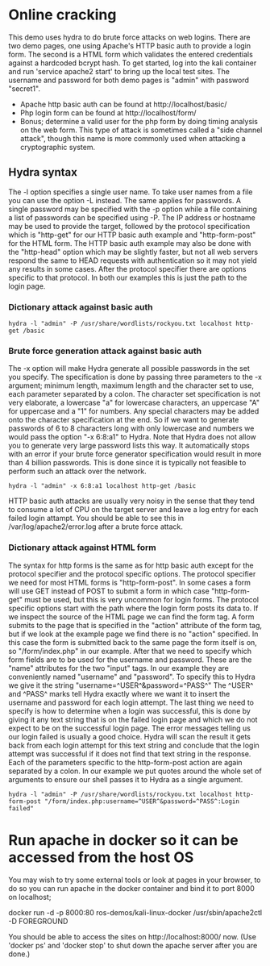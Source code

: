 # Online cracking
This demo uses hydra to do brute force attacks on web logins. There are two demo pages, one using Apache's HTTP basic auth to provide a login form. The second is a HTML form which validates the entered credentials against a hardcoded bcrypt hash.
To get started, log into the kali container and run 'service apache2 start' to bring up the local test sites.
The username and password for both demo pages is "admin" with password "secret1".
- Apache http basic auth can be found at http://localhost/basic/
- Php login form can be found at http://localhost/form/
- Bonus; determine a valid user for the php form by doing timing analysis on the web form. This type of attack is sometimes called a "side channel attack", though this name is more commonly used when attacking a cryptographic system.

## Hydra syntax
The -l option specifies a single user name. To take user names from a file you can use the option -L instead. The same applies for passwords. A single password may be specified with the -p option while a file containing a list of passwords can be specified using -P. The IP address or hostname may be used to provide the target, followed by the protocol specification which is "http-get" for our HTTP basic auth example and "http-form-post" for the HTML form. The HTTP basic auth example may also be done with the "http-head" option which may be slightly faster, but not all web servers respond the same to HEAD requests with authentication so it may not yield any results in some cases. After the protocol specifier there are options specific to that protocol. In both our examples this is just the path to the login page.

### Dictionary attack against basic auth
```
hydra -l "admin" -P /usr/share/wordlists/rockyou.txt localhost http-get /basic
```

### Brute force generation attack against basic auth
The -x option will make Hydra generate all possible passwords in the set you specify. The specification is done by passing three parameters to the -x argument; minimum length, maximum length and the character set to use, each parameter separated by a colon. The character set specification is not very elaborate, a lowercase "a" for lowercase characters, an uppercase "A" for uppercase and a "1" for numbers. Any special characters may be added onto the character specification at the end. So if we want to generate passwords of 6 to 8 characters long with only lowercase and numbers we would pass the option "-x 6:8:a1" to Hydra. Note that Hydra does not allow you to generate very large password lists this way. It automatically stops with an error if your brute force generator specification would result in more than 4 billion passwords. This is done since it is typically not feasible to perform such an attack over the network.
```
hydra -l "admin" -x 6:8:a1 localhost http-get /basic
```

HTTP basic auth attacks are usually very noisy in the sense that they tend to consume a lot of CPU on the target server and leave a log entry for each failed login attampt. You should be able to see this in /var/log/apache2/error.log after a brute force attack.

### Dictionary attack against HTML form
The syntax for http forms is the same as for http basic auth except for the protocol specifier and the protocol specific options. The protocol specifier we need for most HTML forms is "http-form-post". In some cases a form will use GET instead of POST to submit a form in which case "http-form-get" must be used, but this is very uncommon for login forms. The protocol specific options start with the path where the login form posts its data to. If we inspect the source of the HTML page we can find the form tag. A form submits to the page that is specified in the "action" attribute of the form tag, but if we look at the example page we find there is no "action" specified. In this case the form is submitted back to the same page the form itself is on, so "/form/index.php" in our example. After that we need to specify which form fields are to be used for the username and password. These are the "name" attributes for the two "input" tags. In our example they are conveniently named "username" and "password". To specify this to Hydra we give it the string "username=&#94;USER&#94;&password=&#94;PASS&#94;" The &#94;USER&#94; and &#94;PASS&#94; marks tell Hydra exactly where we want it to insert the username and password for each login attempt. The last thing we need to specify is how to determine when a login was successful, this is done by giving it any text string that is on the failed login page and which we do not expect to be on the successful login page. The error messages telling us our login failed is usually a good choice. Hydra will scan the result it gets back from each login attempt for this text string and conclude that the login attempt was successful if it does not find that text string in the response. Each of the parameters specific to the http-form-post action are again separated by a colon. In our example we put quotes around the whole set of arguments to ensure our shell passes it to Hydra as a single argument.
```
hydra -l "admin" -P /usr/share/wordlists/rockyou.txt localhost http-form-post "/form/index.php:username=^USER^&password=^PASS^:Login failed"
```

# Run apache in docker so it can be accessed from the host OS
You may wish to try some external tools or look at pages in your browser, to do so you can run apache in the docker container and bind it to port 8000 on localhost;

docker run -d -p 8000:80 ros-demos/kali-linux-docker /usr/sbin/apache2ctl -D FOREGROUND

You should be able to access the sites on http://localhost:8000/ now.
(Use 'docker ps' and 'docker stop' to shut down the apache server after you are done.)
